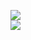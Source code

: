 [![](https://img.shields.io/badge/Made%20With-Github%20Spray-lightgrey.svg?style=for-the-badge&logo=github)](https://github.com/Annihil/github-spray#26466)  
[![](https://i.imgur.com/2DrTn0Z.gif)](https://github.com/Annihil/github-spray)